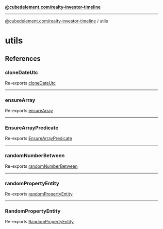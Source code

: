 [**@cubedelement.com/realty-investor-timeline**](../index.md)

---

[@cubedelement.com/realty-investor-timeline](../modules.md) / utils

# utils

## References

### cloneDateUtc

Re-exports [cloneDateUtc](data-clone-date/functions/cloneDateUtc.md)

---

### ensureArray

Re-exports [ensureArray](ensure/functions/ensureArray.md)

---

### EnsureArrayPredicate

Re-exports [EnsureArrayPredicate](ensure/type-aliases/EnsureArrayPredicate.md)

---

### randomNumberBetween

Re-exports [randomNumberBetween](data-number/functions/randomNumberBetween.md)

---

### randomPropertyEntity

Re-exports [randomPropertyEntity](data-property-entity/functions/randomPropertyEntity.md)

---

### RandomPropertyEntity

Re-exports [RandomPropertyEntity](data-property-entity/type-aliases/RandomPropertyEntity.md)

